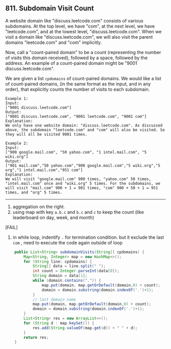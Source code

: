 ## 811. Subdomain Visit Count

A website domain like "discuss.leetcode.com" consists of various subdomains. At the top level, we have "com", at the next level, we have "leetcode.com", and at the lowest level, "discuss.leetcode.com". When we visit a domain like "discuss.leetcode.com", we will also visit the parent domains "leetcode.com" and "com" implicitly.

Now, call a "count-paired domain" to be a count (representing the number of visits this domain received), followed by a space, followed by the address. An example of a count-paired domain might be "9001 discuss.leetcode.com".

We are given a list `cpdomains` of count-paired domains. We would like a list of count-paired domains, (in the same format as the input, and in any order), that explicitly counts the number of visits to each subdomain.

```
Example 1:
Input: 
["9001 discuss.leetcode.com"]
Output: 
["9001 discuss.leetcode.com", "9001 leetcode.com", "9001 com"]
Explanation: 
We only have one website domain: "discuss.leetcode.com". As discussed above, the subdomain "leetcode.com" and "com" will also be visited. So they will all be visited 9001 times.
```

```
Example 2:
Input: 
["900 google.mail.com", "50 yahoo.com", "1 intel.mail.com", "5 wiki.org"]
Output: 
["901 mail.com","50 yahoo.com","900 google.mail.com","5 wiki.org","5 org","1 intel.mail.com","951 com"]
Explanation: 
We will visit "google.mail.com" 900 times, "yahoo.com" 50 times, "intel.mail.com" once and "wiki.org" 5 times. For the subdomains, we will visit "mail.com" 900 + 1 = 901 times, "com" 900 + 50 + 1 = 951 times, and "org" 5 times.
```

---

1. aggregation on the right.
2. using map with key `a.b.c` and `b.c` and `c` to keep the count (like leaderboard on day, week, and month)

[FAIL] 

1. in while loop, indentify `.` for termination condition. but it exclude the last `com` , need to execute the code again outside of loop

```java
    public List<String> subdomainVisits(String[] cpdomains) {
        Map<String, Integer> map = new HashMap<>();
        for (String line: cpdomains) {
            String[] data = line.split(" ");
            int count = Integer.parseInt(data[0]);
            String domain = data[1];
            while (domain.contains(".")) {
                map.put(domain, map.getOrDefault(domain,0) + count);
                domain = domain.substring(domain.indexOf('.')+1);
            }
            // last domain name
            map.put(domain, map.getOrDefault(domain,0) + count);
            domain = domain.substring(domain.indexOf('.')+1);
        }
        List<String> res = new ArrayList<>();
        for (String d : map.keySet()) {
            res.add(String.valueOf(map.get(d)) + " " + d);
        }
        return res;
    }
```

